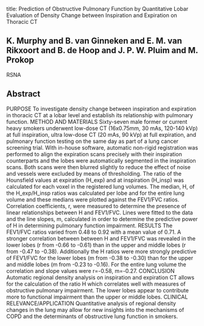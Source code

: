 title: Prediction of Obstructive Pulmonary Function by Quantitative Lobar Evaluation of Density Change between Inspiration and Expiration on Thoracic CT

## K. Murphy and B. van Ginneken and E. M. van Rikxoort and B. de Hoop and J. P. W. Pluim and M. Prokop
RSNA


## Abstract
PURPOSE To investigate density change between inspiration and expiration in thoracic CT at a lobar level and establish its relationship with pulmonary function. METHOD AND MATERIALS Sixty-seven male former or current heavy smokers underwent low-dose CT (16x0.75mm, 30 mAs, 120-140 kVp) at full inspiration, ultra low-dose CT (20 mAs, 90 kVp) at full expiration, and pulmonary function testing on the same day as part of a lung cancer screening trial. With in-house software, automatic non-rigid registration was performed to align the expiration scans precisely with their inspiration counterparts and the lobes were automatically segmented in the inspiration scans. Both scans were then blurred slightly to reduce the effect of noise and vessels were excluded by means of thresholding. The ratio of the Hounsfield values at expiration (H_exp) and at inspiration (H_insp) was calculated for each voxel in the registered lung volumes. The median, H, of the H_exp/H_insp ratios was calculated per lobe and for the entire lung volume and these medians were plotted against the FEV1/FVC ratios. Correlation coefficients, r, were measured to determine the presence of linear relationships between H and FEV1/FVC. Lines were fitted to the data and the line slopes, m, calculated in order to determine the predictive power of H in determining pulmonary function impairment. RESULTS The FEV1/FVC ratios varied from 0.48 to 0.92 with a mean value of 0.71. A stronger correlation between between H and FEV1/FVC was revealed in the lower lobes (r from -0.66 to -0.61) than in the upper and middle lobes (r from -0.47 to -0.38). Additionally the H ratios were more strongly predictive of FEV1/FVC for the lower lobes (m from -0.38 to -0.30) than for the upper and middle lobes (m from -0.23 to -0.16). For the entire lung volume the correlation and slope values were r=-0.58, m=-0.27. CONCLUSION Automatic regional density analysis on inspiration and expiration CT allows for the calculation of the ratio H which correlates well with measures of obstructive pulmonary impairment. The lower lobes appear to contribute more to functional impairment than the upper or middle lobes. CLINICAL RELEVANCE/APPLICATION Quantitative analysis of regional density changes in the lung may allow for new insights into the mechanisms of COPD and the determinants of obstructive lung function in smokers.

